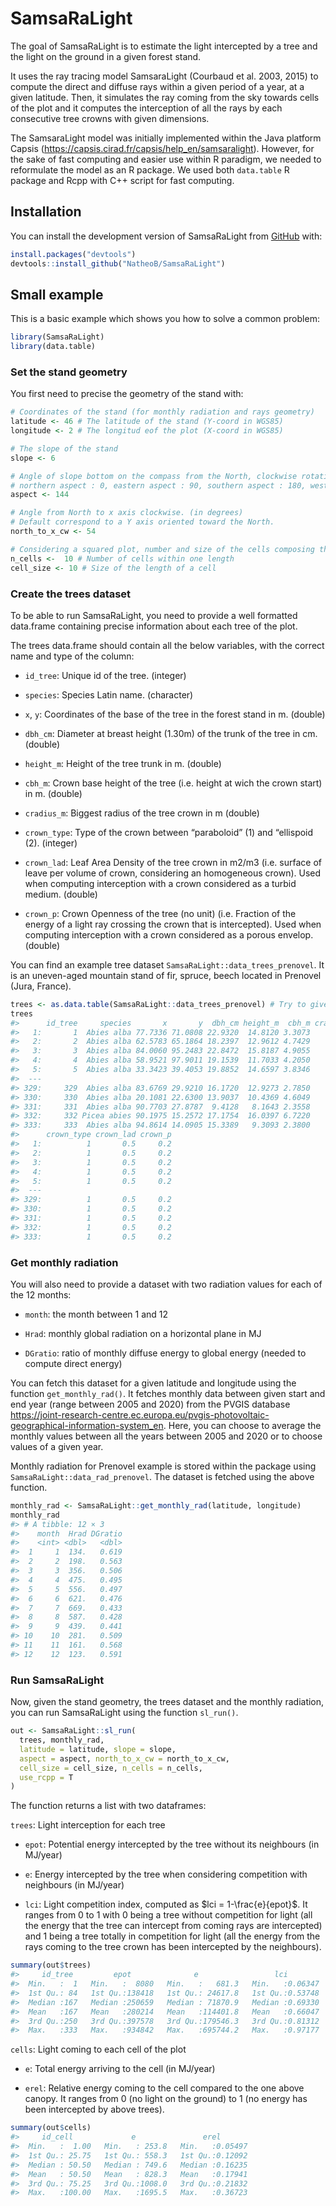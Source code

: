 
# SamsaRaLight

The goal of SamsaRaLight is to estimate the light intercepted by a tree
and the light on the ground in a given forest stand.

It uses the ray tracing model SamsaraLight (Courbaud et al. 2003, 2015)
to compute the direct and diffuse rays within a given period of a year,
at a given latitude. Then, it simulates the ray coming from the sky
towards cells of the plot and it computes the interception of all the
rays by each consecutive tree crowns with given dimensions.

The SamsaraLight model was initially implemented within the Java
platform Capsis (<https://capsis.cirad.fr/capsis/help_en/samsaralight>).
However, for the sake of fast computing and easier use within R
paradigm, we needed to reformulate the model as an R package. We used
both `data.table` R package and Rcpp with C++ script for fast computing.

## Installation

You can install the development version of SamsaRaLight from
[GitHub](https://github.com/) with:

``` r
install.packages("devtools")
devtools::install_github("NatheoB/SamsaRaLight")
```

## Small example

This is a basic example which shows you how to solve a common problem:

``` r
library(SamsaRaLight)
library(data.table)
```

### Set the stand geometry

You first need to precise the geometry of the stand with:

``` r
# Coordinates of the stand (for monthly radiation and rays geometry)
latitude <- 46 # The latitude of the stand (Y-coord in WGS85)
longitude <- 2 # The longitud eof the plot (X-coord in WGS85)

# The slope of the stand
slope <- 6

# Angle of slope bottom on the compass from the North, clockwise rotation (in degrees)
# northern aspect : 0, eastern aspect : 90, southern aspect : 180, western aspect : 270
aspect <- 144

# Angle from North to x axis clockwise. (in degrees)
# Default correspond to a Y axis oriented toward the North.
north_to_x_cw <- 54

# Considering a squared plot, number and size of the cells composing the grid
n_cells <-  10 # Number of cells within one length
cell_size <- 10 # Size of the length of a cell
```

### Create the trees dataset

To be able to run SamsaRaLight, you need to provide a well formatted
data.frame containing precise information about each tree of the plot.

The trees data.frame should contain all the below variables, with the
correct name and type of the column:

- `id_tree`: Unique id of the tree. (integer)

- `species`: Species Latin name. (character)

- `x`, `y`: Coordinates of the base of the tree in the forest stand
  in m. (double)

- `dbh_cm`: Diameter at breast height (1.30m) of the trunk of the tree
  in cm. (double)

- `height_m`: Height of the tree trunk in m. (double)

- `cbh_m`: Crown base height of the tree (i.e. height at wich the crown
  start) in m. (double)

- `cradius_m`: Biggest radius of the tree crown in m (double)

- `crown_type`: Type of the crown between “paraboloid” (1) and
  “ellispoid (2). (integer)

- `crown_lad`: Leaf Area Density of the tree crown in m2/m3 (i.e.
  surface of leave per volume of crown, considering an homogeneous
  crown). Used when computing interception with a crown considered as a
  turbid medium. (double)

- `crown_p`: Crown Openness of the tree (no unit) (i.e. Fraction of the
  energy of a light ray crossing the crown that is intercepted). Used
  when computing interception with a crown considered as a porous
  envelop. (double)

You can find an example tree dataset
`SamsaRaLight::data_trees_prenovel`. It is an uneven-aged mountain stand
of fir, spruce, beech located in Prenovel (Jura, France).

``` r
trees <- as.data.table(SamsaRaLight::data_trees_prenovel) # Try to give a data.table to the function to avoid converting inside the function
trees
#>      id_tree     species       x       y  dbh_cm height_m  cbh_m cradius_m
#>   1:       1  Abies alba 77.7336 71.0808 22.9320  14.8120 3.3073    3.0204
#>   2:       2  Abies alba 62.5783 65.1864 18.2397  12.9612 4.7429    3.0896
#>   3:       3  Abies alba 84.0060 95.2483 22.8472  15.8187 4.9055    2.8350
#>   4:       4  Abies alba 58.9521 97.9011 19.1539  11.7033 4.2050    2.5196
#>   5:       5  Abies alba 33.3423 39.4053 19.8852  14.6597 3.8346    2.8208
#>  ---                                                                      
#> 329:     329  Abies alba 83.6769 29.9210 16.1720  12.9273 2.7850    2.7448
#> 330:     330  Abies alba 20.1081 22.6300 13.9037  10.4369 4.6049    2.3478
#> 331:     331  Abies alba 90.7703 27.8787  9.4128   8.1643 2.3558    1.8538
#> 332:     332 Picea abies 90.1975 15.2572 17.1754  16.0397 6.7220    2.3005
#> 333:     333  Abies alba 94.8614 14.0905 15.3389   9.3093 2.3800    2.6004
#>      crown_type crown_lad crown_p
#>   1:          1       0.5     0.2
#>   2:          1       0.5     0.2
#>   3:          1       0.5     0.2
#>   4:          1       0.5     0.2
#>   5:          1       0.5     0.2
#>  ---                             
#> 329:          1       0.5     0.2
#> 330:          1       0.5     0.2
#> 331:          1       0.5     0.2
#> 332:          1       0.5     0.2
#> 333:          1       0.5     0.2
```

### Get monthly radiation

You will also need to provide a dataset with two radiation values for
each of the 12 months:

- `month`: the month between 1 and 12

- `Hrad`: monthly global radiation on a horizontal plane in MJ

- `DGratio`: ratio of monthly diffuse energy to global energy (needed to
  compute direct energy)

You can fetch this dataset for a given latitude and longitude using the
function `get_monthly_rad()`. It fetches monthly data between given
start and end year (range between 2005 and 2020) from the PVGIS database
<https://joint-research-centre.ec.europa.eu/pvgis-photovoltaic-geographical-information-system_en>.
Here, you can choose to average the monthly values between all the years
between 2005 and 2020 or to choose values of a given year.

Monthly radiation for Prenovel example is stored within the package
using `SamsaRaLight::data_rad_prenovel`. The dataset is fetched using
the above function.

``` r
monthly_rad <- SamsaRaLight::get_monthly_rad(latitude, longitude)
monthly_rad
#> # A tibble: 12 × 3
#>    month  Hrad DGratio
#>    <int> <dbl>   <dbl>
#>  1     1  134.   0.619
#>  2     2  198.   0.563
#>  3     3  356.   0.506
#>  4     4  475.   0.495
#>  5     5  556.   0.497
#>  6     6  621.   0.476
#>  7     7  669.   0.433
#>  8     8  587.   0.428
#>  9     9  439.   0.441
#> 10    10  281.   0.509
#> 11    11  161.   0.568
#> 12    12  123.   0.591
```

### Run SamsaRaLight

Now, given the stand geometry, the trees dataset and the monthly
radiation, you can run SamsaRaLight using the function `sl_run()`.

``` r
out <- SamsaRaLight::sl_run(
  trees, monthly_rad,
  latitude = latitude, slope = slope, 
  aspect = aspect, north_to_x_cw = north_to_x_cw,
  cell_size = cell_size, n_cells = n_cells,
  use_rcpp = T
)
```

The function returns a list with two dataframes:

`trees`: Light interception for each tree

- `epot`: Potential energy intercepted by the tree without its
  neighbours (in MJ/year)

- `e`: Energy intercepted by the tree when considering competition with
  neighbours (in MJ/year)

- `lci`: Light competition index, computed as $lci = 1-\frac{e}{epot}$.
  It ranges from 0 to 1 with 0 being a tree without competition for
  light (all the energy that the tree can intercept from coming rays are
  intercepted) and 1 being a tree totally in competition for light (all
  the energy from the rays coming to the tree crown has been intercepted
  by the neighbours).

``` r
summary(out$trees)
#>     id_tree         epot              e                 lci         
#>  Min.   :  1   Min.   :  8080   Min.   :   681.3   Min.   :0.06347  
#>  1st Qu.: 84   1st Qu.:138418   1st Qu.: 24617.8   1st Qu.:0.53748  
#>  Median :167   Median :250659   Median : 71870.9   Median :0.69330  
#>  Mean   :167   Mean   :280214   Mean   :114401.8   Mean   :0.66047  
#>  3rd Qu.:250   3rd Qu.:397578   3rd Qu.:179546.3   3rd Qu.:0.81312  
#>  Max.   :333   Max.   :934842   Max.   :695744.2   Max.   :0.97177
```

`cells`: Light coming to each cell of the plot

- `e`: Total energy arriving to the cell (in MJ/year)

- `erel`: Relative energy coming to the cell compared to the one above
  canopy. It ranges from 0 (no light on the ground) to 1 (no energy has
  been intercepted by above trees).

``` r
summary(out$cells)
#>     id_cell             e               erel        
#>  Min.   :  1.00   Min.   : 253.8   Min.   :0.05497  
#>  1st Qu.: 25.75   1st Qu.: 558.3   1st Qu.:0.12092  
#>  Median : 50.50   Median : 749.6   Median :0.16235  
#>  Mean   : 50.50   Mean   : 828.3   Mean   :0.17941  
#>  3rd Qu.: 75.25   3rd Qu.:1008.0   3rd Qu.:0.21832  
#>  Max.   :100.00   Max.   :1695.5   Max.   :0.36723
```
